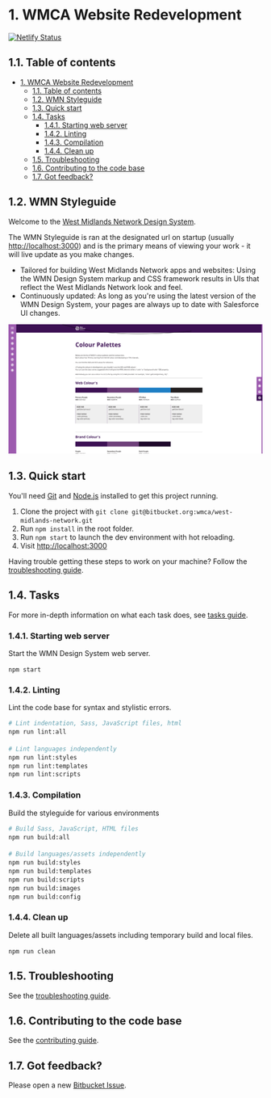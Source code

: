 # 1. WMCA Website Redevelopment

[![Netlify Status](https://api.netlify.com/api/v1/badges/dff99875-8f09-42b9-bb99-3a43f8c0e697/deploy-status)](https://app.netlify.com/sites/wmca/deploys)

## 1.1. Table of contents

<!-- TOC -->

-   [1. WMCA Website Redevelopment](#markdown-header-1-wmca-website-redevelopment)
    -   [1.1. Table of contents](#markdown-header-11-table-of-contents)
    -   [1.2. WMN Styleguide](#markdown-header-12-wmnds-styleguide)
    -   [1.3. Quick start](#markdown-header-13-quick-start)
    -   [1.4. Tasks](#markdown-header-14-tasks)
        -   [1.4.1. Starting web server](#markdown-header-141-starting-web-server)
        -   [1.4.2. Linting](#markdown-header-142-linting)
        -   [1.4.3. Compilation](#markdown-header-143-compilation)
        -   [1.4.4. Clean up](#markdown-header-144-clean-up)
    -   [1.5. Troubleshooting](#markdown-header-15-troubleshooting)
    -   [1.6. Contributing to the code base](#markdown-header-16-contributing-to-the-code-base)
    -   [1.7. Got feedback?](#markdown-header-17-got-feedback)

<!-- /TOC -->

## 1.2. WMN Styleguide

Welcome to the [West Midlands Network Design System](https://wmnetwork.netlify.com/).

The WMN Styleguide is ran at the designated url on startup (usually [http://localhost:3000](http://localhost:3000)) and is the primary means of viewing your work - it will live update as you make changes.

-   Tailored for building West Midlands Network apps and websites: Using the WMN Design System markup and CSS framework results in UIs that reflect the West Midlands Network look and feel.
-   Continuously updated: As long as you're using the latest version of the WMN Design System, your pages are always up to date with Salesforce UI changes.

![West Midlands Network Styleguide example](doc/preview.png)

## 1.3. Quick start

You'll need [Git](https://help.github.com/articles/set-up-git/) and [Node.js](https://nodejs.org/en/) installed to get this project running.

1. Clone the project with `git clone git@bitbucket.org:wmca/west-midlands-network.git`
2. Run `npm install` in the root folder.
3. Run `npm start` to launch the dev environment with hot reloading.
4. Visit [http://localhost:3000](http://localhost:3000)

Having trouble getting these steps to work on your machine? Follow the [troubleshooting guide](doc/troubleshooting.md).

## 1.4. Tasks

For more in-depth information on what each task does, see [tasks guide](doc/contributing/tasks.md).

### 1.4.1. Starting web server

Start the WMN Design System web server.

`npm start`

### 1.4.2. Linting

Lint the code base for syntax and stylistic errors.

```bash
# Lint indentation, Sass, JavaScript files, html
npm run lint:all

# Lint languages independently
npm run lint:styles
npm run lint:templates
npm run lint:scripts
```

### 1.4.3. Compilation

Build the styleguide for various environments

```bash
# Build Sass, JavaScript, HTML files
npm run build:all

# Build languages/assets independently
npm run build:styles
npm run build:templates
npm run build:scripts
npm run build:images
npm run build:config
```

### 1.4.4. Clean up

Delete all built languages/assets including temporary build and local files.

`npm run clean`

## 1.5. Troubleshooting

See the [troubleshooting guide](doc/troubleshooting.md).

## 1.6. Contributing to the code base

See the [contributing guide](doc/contributing.md).

## 1.7. Got feedback?

Please open a new [Bitbucket Issue](https://bitbucket.org/wmca/west-midlands-network/issues?status=new&status=open).
